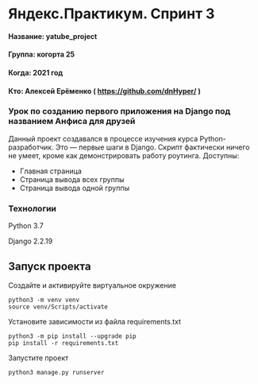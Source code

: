 # Яндекс.Практикум. Спринт 3

#### Название: yatube_project
#### Группа: когорта 25
#### Когда: 2021 год
#### Кто: Алексей Ерёменко ( https://github.com/dnHyper/ )

### Урок по созданию первого приложения на Django под названием Анфиса для друзей

Данный проект создавался в процессе изучения курса Python-разработчик.
Это — первые шаги в Django. Скрипт фактически ничего не умеет, кроме как демонстрировать работу роутинга.
Доступны:
- Главная страница
- Страница вывода всех группы
- Страница вывода одной группы

### Технологии
Python 3.7

Django 2.2.19

## Запуск проекта

Создайте и активируйте виртуальное окружение

    python3 -m venv venv
    source venv/Scripts/activate

Установите зависимости из файла requirements.txt

    python3 -m pip install --upgrade pip
    pip install -r requirements.txt

Запустите проект

    python3 manage.py runserver
